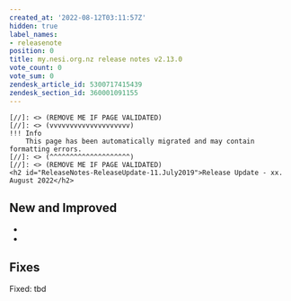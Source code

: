 ```yaml
---
created_at: '2022-08-12T03:11:57Z'
hidden: true
label_names:
- releasenote
position: 0
title: my.nesi.org.nz release notes v2.13.0
vote_count: 0
vote_sum: 0
zendesk_article_id: 5300717415439
zendesk_section_id: 360001091155
---
```



    [//]: <> (REMOVE ME IF PAGE VALIDATED)
    [//]: <> (vvvvvvvvvvvvvvvvvvvv)
    !!! Info
        This page has been automatically migrated and may contain formatting errors.
    [//]: <> (^^^^^^^^^^^^^^^^^^^^)
    [//]: <> (REMOVE ME IF PAGE VALIDATED)
    <h2 id="ReleaseNotes-ReleaseUpdate-11.July2019">Release Update - xx. August 2022</h2>
<h2 id="ReleaseNotes-NewandImproved">New and Improved</h2>
<ul>
<li> </li>
<li> </li>
</ul>
<h2 id="ReleaseNotes-Fixes"><span>Fixes</span></h2>
<p><span>Fixed: tbd</span></p>